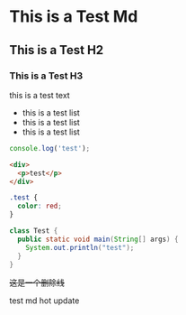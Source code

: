 # This is a Test Md

## This is a Test H2

### This is a Test H3

this is a test text

- this is a test list
- this is a test list
- this is a test list

```js
console.log('test');
```

```html
<div>
  <p>test</p>
</div>
```

```css
.test {
  color: red;
}
```

```java
class Test {
  public static void main(String[] args) {
    System.out.println("test");
  }
}
```

~~这是一个删除线~~

test md hot update

